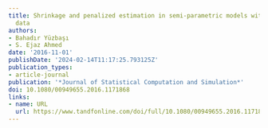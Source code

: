 ```yaml
---
title: Shrinkage and penalized estimation in semi-parametric models with multicollinear
  data
authors:
- Bahadır Yüzbaşı
- S. Ejaz Ahmed
date: '2016-11-01'
publishDate: '2024-02-14T11:17:25.793125Z'
publication_types:
- article-journal
publication: '*Journal of Statistical Computation and Simulation*'
doi: 10.1080/00949655.2016.1171868
links:
- name: URL
  url: https://www.tandfonline.com/doi/full/10.1080/00949655.2016.1171868
---
```

